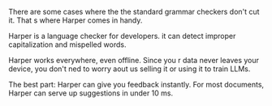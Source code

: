 There are some cases where the the standard grammar checkers 
don't cut it. That s where Harper comes in handy.

Harper is a language checker for developers. it can detect
improper capitalization and mispelled words.

Harper works everywhere, even offline. Since you r data
never leaves your device, you don't ned to worry aout us 
selling it or using it to train LLMs.

The best part: Harper can give you feedback instantly.
For most documents, Harper can serve up suggestions in
under 10 ms.
